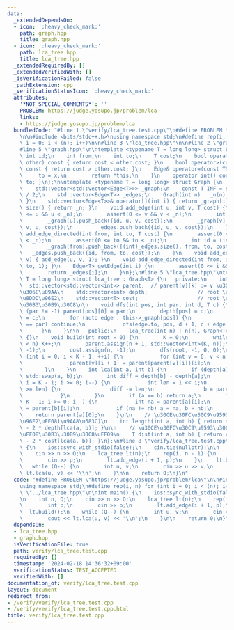 ```yaml
---
data:
  _extendedDependsOn:
  - icon: ':heavy_check_mark:'
    path: graph.hpp
    title: graph.hpp
  - icon: ':heavy_check_mark:'
    path: lca_tree.hpp
    title: lca_tree.hpp
  _extendedRequiredBy: []
  _extendedVerifiedWith: []
  _isVerificationFailed: false
  _pathExtension: cpp
  _verificationStatusIcon: ':heavy_check_mark:'
  attributes:
    '*NOT_SPECIAL_COMMENTS*': ''
    PROBLEM: https://judge.yosupo.jp/problem/lca
    links:
    - https://judge.yosupo.jp/problem/lca
  bundledCode: "#line 1 \"verify/lca_tree.test.cpp\"\n#define PROBLEM \"https://judge.yosupo.jp/problem/lca\"\
    \n\n#include <bits/stdc++.h>\nusing namespace std;\n#define rep(i, n) for (int\
    \ i = 0; i < (n); i++)\n\n#line 3 \"lca_tree.hpp\"\n\n#line 2 \"graph.hpp\"\n\n\
    #line 5 \"graph.hpp\"\n\ntemplate <typename T = long long> struct Edge {\n   \
    \ int id;\n    int from;\n    int to;\n    T cost;\n    bool operator<(const Edge&\
    \ other) const { return cost < other.cost; }\n    bool operator>(const Edge& other)\
    \ const { return cost > other.cost; }\n    Edge& operator=(const T& x) {\n   \
    \     to = x;\n        return *this;\n    }\n    operator int() const { return\
    \ to; }\n};\n\ntemplate <typename T = long long> struct Graph {\n    int _n;\n\
    \    std::vector<std::vector<Edge<T>>> _graph;\n    const T INF = std::numeric_limits<T>::max()\
    \ / 2;\n    std::vector<Edge<T>> _edges;\n    Graph(int n) : _n(n) { _graph.resize(_n);\
    \ }\n    std::vector<Edge<T>>& operator[](int i) { return _graph[i]; }\n    int\
    \ size() { return _n; }\n    void add_edge(int u, int v, T cost) {\n        assert(0\
    \ <= u && u < _n);\n        assert(0 <= v && v < _n);\n        int id = (int)_edges.size();\n\
    \        _graph[u].push_back({id, u, v, cost});\n        _graph[v].push_back({id,\
    \ v, u, cost});\n        _edges.push_back({id, u, v, cost});\n    }\n    void\
    \ add_edge_directed(int from, int to, T cost) {\n        assert(0 <= from && from\
    \ < _n);\n        assert(0 <= to && to < _n);\n        int id = (int)_edges.size();\n\
    \        _graph[from].push_back({(int)_edges.size(), from, to, cost});\n     \
    \   _edges.push_back({id, from, to, cost});\n    }\n    void add_edge(int u, int\
    \ v) { add_edge(u, v, 1); }\n    void add_edge_directed(int from, int to) { add_edge_directed(from,\
    \ to, 1); }\n    Edge<T> getEdge(int i) {\n        assert(0 <= i && i < (int)_edges.size());\n\
    \        return _edges[i];\n    }\n};\n#line 5 \"lca_tree.hpp\"\ntemplate <typename\
    \ T = long long> struct lca_tree : Graph<T> {\n   private:\n    int n, K;\n  \
    \  std::vector<std::vector<int>> parent;  // parent[v][k] := v \u306E 2^k \u5148\
    \u306E\u89AA\n    std::vector<int> depth;                // root \u304B\u3089\u306E\
    \u8DDD\u96E2\n    std::vector<T> cost;                   // root \u304B\u3089\u306E\
    \u30B3\u30B9\u30C8\n\n    void dfs(int pos, int par, int d, T c) {\n        if\
    \ (par != -1) parent[pos][0] = par;\n        depth[pos] = d;\n        cost[pos]\
    \ = c;\n        for (auto edge : this->_graph[pos]) {\n            if (edge.to\
    \ == par) continue;\n            dfs(edge.to, pos, d + 1, c + edge.cost);\n  \
    \      }\n    }\n\n   public:\n    lca_tree(int n) : n(n), Graph<T>::Graph(n)\
    \ {}\n    void build(int root = 0) {\n        K = 0;\n        while ((1 << K)\
    \ < n) K++;\n        parent.assign(n + 1, std::vector<int>(K, n));\n        depth.assign(n,\
    \ -1);\n        cost.assign(n, -1);\n        dfs(root, -1, 0, 0);\n        for\
    \ (int i = 0; i < K - 1; ++i) {\n            for (int v = 0; v < n; ++v) {\n \
    \               parent[v][i + 1] = parent[parent[v][i]][i];\n            }\n \
    \       }\n    }\n    int lca(int a, int b) {\n        if (depth[a] > depth[b])\
    \ std::swap(a, b);\n        int diff = depth[b] - depth[a];\n        for (int\
    \ i = K - 1; i >= 0; i--) {\n            int len = 1 << i;\n            if (diff\
    \ >= len) {\n                diff -= len;\n                b = parent[b][i];\n\
    \            }\n        }\n        if (a == b) return a;\n        for (int i =\
    \ K - 1; i >= 0; i--) {\n            int na = parent[a][i];\n            int nb\
    \ = parent[b][i];\n            if (na != nb) a = na, b = nb;\n        }\n    \
    \    return parent[a][0];\n    }\n\n    // \u30CE\u30FC\u30C9\u9593\u306E\u8DDD\
    \u96E2\uFF081\u9AA8\u683C)\n    int length(int a, int b) { return depth[a] + depth[b]\
    \ - 2 * depth[lca(a, b)]; }\n\n    // \u30CE\u30FC\u30C9\u9593\u306E\u8DDD\u96E2\
    \uFF08\u30B3\u30B9\u30C8\uFF09\n    T dist(int a, int b) { return cost[a] + cost[b]\
    \ - 2 * cost[lca(a, b)]; }\n};\n#line 8 \"verify/lca_tree.test.cpp\"\n\nint main()\
    \ {\n    ios::sync_with_stdio(false);\n    cin.tie(nullptr);\n\n    int n, Q;\n\
    \    cin >> n >> Q;\n    lca_tree lt(n);\n    rep(i, n - 1) {\n        int p;\n\
    \        cin >> p;\n        lt.add_edge(i + 1, p);\n    }\n    lt.build();\n \
    \   while (Q--) {\n        int u, v;\n        cin >> u >> v;\n        cout <<\
    \ lt.lca(u, v) << '\\n';\n    }\n\n    return 0;\n}\n"
  code: "#define PROBLEM \"https://judge.yosupo.jp/problem/lca\"\n\n#include <bits/stdc++.h>\n\
    using namespace std;\n#define rep(i, n) for (int i = 0; i < (n); i++)\n\n#include\
    \ \"../lca_tree.hpp\"\n\nint main() {\n    ios::sync_with_stdio(false);\n    cin.tie(nullptr);\n\
    \n    int n, Q;\n    cin >> n >> Q;\n    lca_tree lt(n);\n    rep(i, n - 1) {\n\
    \        int p;\n        cin >> p;\n        lt.add_edge(i + 1, p);\n    }\n  \
    \  lt.build();\n    while (Q--) {\n        int u, v;\n        cin >> u >> v;\n\
    \        cout << lt.lca(u, v) << '\\n';\n    }\n\n    return 0;\n}"
  dependsOn:
  - lca_tree.hpp
  - graph.hpp
  isVerificationFile: true
  path: verify/lca_tree.test.cpp
  requiredBy: []
  timestamp: '2024-02-18 14:36:32+09:00'
  verificationStatus: TEST_ACCEPTED
  verifiedWith: []
documentation_of: verify/lca_tree.test.cpp
layout: document
redirect_from:
- /verify/verify/lca_tree.test.cpp
- /verify/verify/lca_tree.test.cpp.html
title: verify/lca_tree.test.cpp
---
```


